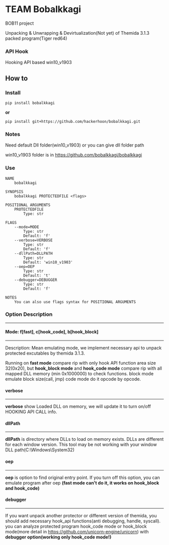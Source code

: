 # TEAM Bobalkkagi

BOB11 project

Unpacking & Unwrapping & Devirtualization(Not yet) of Themida 3.1.3 packed program(Tiger red64)

### API Hook

Hooking API based win10_v1903  

## How to

### Install

```
pip install bobalkkagi
```
**or**

```
pip install git+https://github.com/hackerhoon/bobalkkagi.git
```

### Notes

Need default Dll folder(win10_v1903) or you can give dll folder path

win10_v1903 folder is in https://github.com/bobalkkagi/bobalkkagi

### Use
```
NAME
    bobalkkagi

SYNOPSIS
    bobalkkagi PROTECTEDFILE <flags>

POSITIONAL ARGUMENTS
    PROTECTEDFILE
        Type: str

FLAGS
    --mode=MODE
        Type: str
        Default: 'f'
    --verbose=VERBOSE
        Type: str
        Default: 'f'
    --dllPath=DLLPATH
        Type: str
        Default: 'win10_v1903'
    --oep=OEP
        Type: str
        Default: 't'
    --debugger=DEBUGGER
        Type: str
        Default: 'f'

NOTES
    You can also use flags syntax for POSITIONAL ARGUMENTS

```

### Option Description
---


#### Mode: f[fast], c[hook_code], b[hook_block]
--- 

Description: Mean emulating mode, we implement necessary api to unpack protected excutables by themida 3.1.3. 

Running on **fast mode** compare rip with only hook API function area size 32(0x20), but **hook_block mode** and **hook_code mode** compare rip with all mapped DLL memory (min 0x1000000) to check functions. block mode emulate block size(call, jmp) code mode do it opcode by opcode.

#### verbose
---

**verbose** show Loaded DLL on memory, we will update it to turn on/off HOOKING API CALL info.

#### dllPath
---

**dllPath** is directory where DLLs to load on memory exists. DLLs are different for each window version. 
This tool may be not working with your window DLL path(C:\Windows\System32)

#### oep
---

**oep** is option to find original entry point. If you turn off this option, you can emulate program after oep
**(fast mode can't do it, it works on hook_block and hook_code)**

#### debugger
---

If you want unpack another protector or different version of themida, you should add necessary hook_api functions(anti debugging, handle, syscall). you can analyze protected program hook_code mode or hook_block mode(more detail in https://github.com/unicorn-engine/unicorn) with **debugger option(working only hook_code mode!)**





